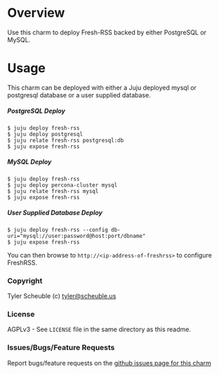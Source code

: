 # Overview
Use this charm to deploy Fresh-RSS backed by either PostgreSQL or MySQL.

# Usage
This charm can be deployed with either a Juju deployed mysql or postgresql database or
a user supplied database.

##### PostgreSQL Deploy

    $ juju deploy fresh-rss
    $ juju deploy postgresql
    $ juju relate fresh-rss postgresql:db
    $ juju expose fresh-rss

##### MySQL Deploy

    $ juju deploy fresh-rss
    $ juju deploy percona-cluster mysql
    $ juju relate fresh-rss mysql
    $ juju expose fresh-rss

##### User Supplied Database Deploy

    $ juju deploy fresh-rss --config db-uri="mysql://user:password@host:port/dbname"
    $ juju expose fresh-rss


You can then browse to `http://<ip-address-of-freshrss>` to configure FreshRSS.

### Copyright
Tyler Scheuble (c) <tyler@scheuble.us>

### License
AGPLv3 - See `LICENSE` file in the same directory as this readme.

### Issues/Bugs/Feature Requests
Report bugs/feature requests on the [github issues page for this charm](https://github.com/tylerscheuble/juju-charm-fresh-rss/issues)
